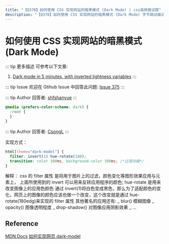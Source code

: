 ```yaml
---
title: "【Q370】如何使用 CSS 实现网站的暗黑模式 (Dark Mode) | css高频面试题"
description: "【Q370】如何使用 CSS 实现网站的暗黑模式 (Dark Mode) 字节跳动面试题、阿里腾讯面试题、美团小米面试题。"
---
```


# 如何使用 CSS 实现网站的暗黑模式 (Dark Mode)

::: tip 更多描述
可参考以下文章:

1. [Dark mode in 5 minutes, with inverted lightness variables](https://lea.verou.me/2021/03/inverted-lightness-variables/)
   :::

::: tip Issue
欢迎在 Gtihub Issue 中回答此问题: [Issue 375](https://github.com/shfshanyue/Daily-Question/issues/375)
:::

::: tip Author
回答者: [shfshanyue](https://github.com/shfshanyue)
:::

```css
@media (prefers-color-scheme: dark) {
  :root {
  }
}
```

::: tip Author
回答者: [CsongL](https://github.com/CsongL)
:::

实现方式：

```css
html[theme="dark-model"] {
  filter: invert(1) hue-rotate(180);
  transition: color 300ms, background-color 300ms; /*过渡动画*/
}
```

解释：
css 的 filter 属性 是将用于图片上的过滤，颜色变化等图形效果应用与元素上，
上面所使用到的 invert 可以用来反转应用程序的颜色; hue-rotate 是用来改变图像上的应用色颜色
通过 invert(1)将白色变成黑色，那么为了适配颜色的变化，网页上的图像的颜色应该也做一个改变，这个改变就是通过 hue-rotate(180edg)来实现的
filter 属性 其他著名的应用还有:
_ blur() 模糊图像
_ opacity() 图像透明程度
_ drop-shadow() 对图像应用阴影效果
_ ...

## Reference

[MDN Docs](https://developer.mozilla.org/zh-CN/docs/Web/CSS/filter)
[如何实现网页 dark-model](https://segmentfault.com/a/1190000023598551)
